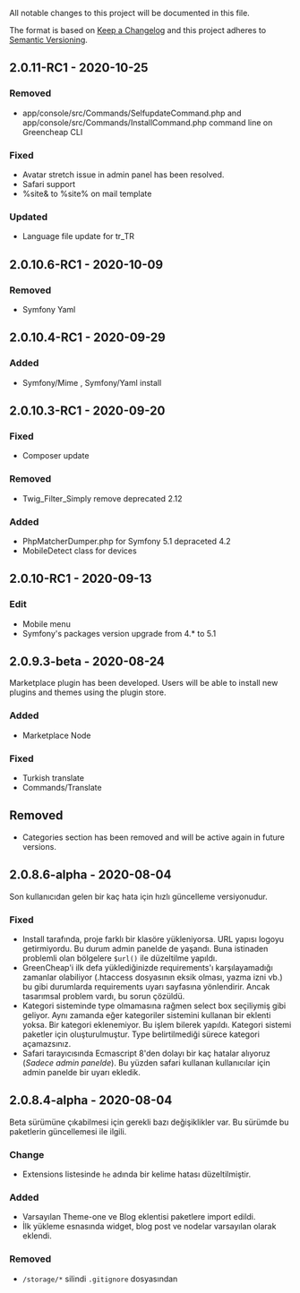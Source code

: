 All notable changes to this project will be documented in this file.
 
The format is based on [Keep a Changelog](http://keepachangelog.com/)
and this project adheres to [Semantic Versioning](http://semver.org/).

## 2.0.11-RC1 - 2020-10-25

### Removed
- app/console/src/Commands/SelfupdateCommand.php and app/console/src/Commands/InstallCommand.php command line on Greencheap CLI

### Fixed
- Avatar stretch issue in admin panel has been resolved.
- Safari support
- %site& to %site% on mail template

### Updated
- Language file update for tr_TR

## 2.0.10.6-RC1 - 2020-10-09
### Removed
- Symfony Yaml

## 2.0.10.4-RC1 - 2020-09-29

### Added
- Symfony/Mime , Symfony/Yaml install

## 2.0.10.3-RC1 - 2020-09-20

### Fixed
- Composer update

### Removed
- Twig_Filter_Simply remove deprecated 2.12

### Added
- PhpMatcherDumper.php for Symfony 5.1 depraceted 4.2
- MobileDetect class for devices

## 2.0.10-RC1 - 2020-09-13

### Edit
- Mobile menu
- Symfony's packages version upgrade from 4.* to 5.1

## 2.0.9.3-beta - 2020-08-24
Marketplace plugin has been developed. Users will be able to install new plugins and themes using the plugin store.

### Added
- Marketplace Node

### Fixed
- Turkish translate
- Commands/Translate

## Removed
- Categories section has been removed and will be active again in future versions.

## 2.0.8.6-alpha - 2020-08-04
Son kullanıcıdan gelen bir kaç hata için hızlı güncelleme versiyonudur.

### Fixed
- Install tarafında, proje farklı bir klasöre yükleniyorsa. URL yapısı logoyu getirmiyordu. Bu durum admin panelde de yaşandı. Buna istinaden problemli olan bölgelere `$url()` ile düzeltilme yapıldı.
- GreenCheap'i ilk defa yüklediğinizde requirements'ı karşılayamadığı zamanlar olabiliyor (.htaccess dosyasının eksik olması, yazma izni vb.) bu gibi durumlarda requirements uyarı sayfasına yönlendirir. Ancak tasarımsal problem vardı, bu sorun çözüldü.
- Kategori sisteminde type olmamasına rağmen select box seçiliymiş gibi geliyor. Aynı zamanda eğer kategoriler sistemini kullanan bir eklenti yoksa. Bir kategori eklenemiyor. Bu işlem bilerek yapıldı. Kategori sistemi paketler için oluşturulmuştur. Type belirtilmediği sürece kategori açamazsınız.
- Safari tarayıcısında Ecmascript 8'den dolayı bir kaç hatalar alıyoruz (_Sadece admin panelde_). Bu yüzden safari kullanan kullanıcılar için admin panelde bir uyarı ekledik.

## 2.0.8.4-alpha - 2020-08-04
Beta sürümüne çıkabilmesi için gerekli bazı değişiklikler var. Bu sürümde bu paketlerin güncellemesi ile ilgili.

### Change
- Extensions listesinde `he` adında bir kelime hatası düzeltilmiştir.

### Added
- Varsayılan Theme-one ve Blog eklentisi paketlere import edildi.
- İlk yükleme esnasında widget, blog post ve nodelar varsayılan olarak eklendi.

### Removed
- `/storage/*` silindi `.gitignore` dosyasından

